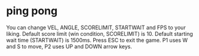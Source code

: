 # ping pong
 You can change VEL, ANGLE, SCORELIMIT, STARTWAIT and FPS to your liking.
 Default score limit (win condition, SCORELIMIT) is 10.
 Default starting wait time (STARTWAIT) is 1500ms.
 Press ESC to exit the game.
 P1 uses W and S to move, P2 uses UP and DOWN arrow keys.
